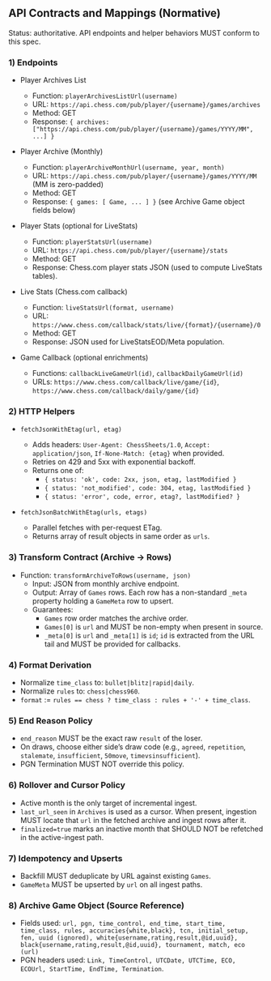 ## API Contracts and Mappings (Normative)

Status: authoritative. API endpoints and helper behaviors MUST conform to this spec.

### 1) Endpoints

- Player Archives List
  - Function: `playerArchivesListUrl(username)`
  - URL: `https://api.chess.com/pub/player/{username}/games/archives`
  - Method: GET
  - Response: `{ archives: ["https://api.chess.com/pub/player/{username}/games/YYYY/MM", ...] }`

- Player Archive (Monthly)
  - Function: `playerArchiveMonthUrl(username, year, month)`
  - URL: `https://api.chess.com/pub/player/{username}/games/YYYY/MM` (MM is zero-padded)
  - Method: GET
  - Response: `{ games: [ Game, ... ] }` (see Archive Game object fields below)

- Player Stats (optional for LiveStats)
  - Function: `playerStatsUrl(username)`
  - URL: `https://api.chess.com/pub/player/{username}/stats`
  - Method: GET
  - Response: Chess.com player stats JSON (used to compute LiveStats tables).

- Live Stats (Chess.com callback)
  - Function: `liveStatsUrl(format, username)`
  - URL: `https://www.chess.com/callback/stats/live/{format}/{username}/0`
  - Method: GET
  - Response: JSON used for LiveStatsEOD/Meta population.

- Game Callback (optional enrichments)
  - Functions: `callbackLiveGameUrl(id)`, `callbackDailyGameUrl(id)`
  - URLs: `https://www.chess.com/callback/live/game/{id}`, `https://www.chess.com/callback/daily/game/{id}`

### 2) HTTP Helpers

- `fetchJsonWithEtag(url, etag)`
  - Adds headers: `User-Agent: ChessSheets/1.0`, `Accept: application/json`, `If-None-Match: {etag}` when provided.
  - Retries on 429 and 5xx with exponential backoff.
  - Returns one of:
    - `{ status: 'ok', code: 2xx, json, etag, lastModified }`
    - `{ status: 'not_modified', code: 304, etag, lastModified }`
    - `{ status: 'error', code, error, etag?, lastModified? }`

- `fetchJsonBatchWithEtag(urls, etags)`
  - Parallel fetches with per-request ETag.
  - Returns array of result objects in same order as `urls`.

### 3) Transform Contract (Archive → Rows)

- Function: `transformArchiveToRows(username, json)`
  - Input: JSON from monthly archive endpoint.
  - Output: Array of `Games` rows. Each row has a non-standard `_meta` property holding a `GameMeta` row to upsert.
  - Guarantees:
    - `Games` row order matches the archive order.
    - `Games[0]` is `url` and MUST be non-empty when present in source.
    - `_meta[0]` is `url` and `_meta[1]` is `id`; `id` is extracted from the URL tail and MUST be provided for callbacks.

### 4) Format Derivation

- Normalize `time_class` to: `bullet|blitz|rapid|daily`.
- Normalize `rules` to: `chess|chess960`.
- `format` := `rules == chess ? time_class : rules + '-' + time_class`.

### 5) End Reason Policy

- `end_reason` MUST be the exact raw `result` of the loser.
- On draws, choose either side’s draw code (e.g., `agreed`, `repetition`, `stalemate`, `insufficient`, `50move`, `timevsinsufficient`).
- PGN Termination MUST NOT override this policy.

### 6) Rollover and Cursor Policy

- Active month is the only target of incremental ingest.
- `last_url_seen` in `Archives` is used as a cursor. When present, ingestion MUST locate that `url` in the fetched archive and ingest rows after it.
- `finalized=true` marks an inactive month that SHOULD NOT be refetched in the active-ingest path.

### 7) Idempotency and Upserts

- Backfill MUST deduplicate by URL against existing `Games`.
- `GameMeta` MUST be upserted by `url` on all ingest paths.

### 8) Archive Game Object (Source Reference)

- Fields used: `url, pgn, time_control, end_time, start_time, time_class, rules, accuracies{white,black}, tcn, initial_setup, fen, uuid (ignored), white{username,rating,result,@id,uuid}, black{username,rating,result,@id,uuid}, tournament, match, eco (url)`
- PGN headers used: `Link, TimeControl, UTCDate, UTCTime, ECO, ECOUrl, StartTime, EndTime, Termination`.

